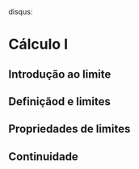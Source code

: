 disqus:

# Cálculo I 

## Introdução ao limite 

## Definiçãod e limites 

## Propriedades de limites 

## Continuidade 